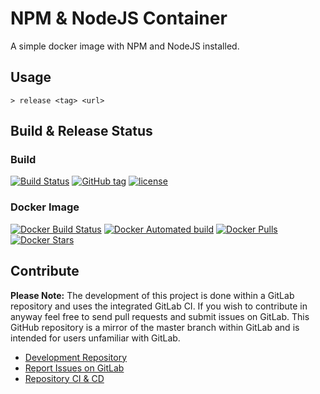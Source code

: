 # NPM & NodeJS Container

A simple docker image with NPM and NodeJS installed.

## Usage

```
> release <tag> <url>
```

## Build & Release Status

### Build

[![Build Status](https://gitlab.com/TheYorkshireDev/npm-container/badges/master/build.svg)](https://gitlab.com/TheYorkshireDev/npm-container/pipelines) [![GitHub tag](https://img.shields.io/github/tag/theyorkshiredev/npm-container.svg)](https://github.com/theyorkshiredev/npm-container/releases) [![license](https://img.shields.io/github/license/theyorkshiredev/npm-container.svg)](https://github.com/theyorkshiredev/npm-container/blob/master/LICENCE)

### Docker Image

[![Docker Build Status](https://img.shields.io/docker/build/theyorkshiredev/npm-container.svg)](https://hub.docker.com/r/theyorkshiredev/npm-container/) [![Docker Automated build](https://img.shields.io/docker/automated/theyorkshiredev/npm-container.svg)](https://hub.docker.com/r/theyorkshiredev/npm-container/) [![Docker Pulls](https://img.shields.io/docker/pulls/theyorkshiredev/npm-container.svg)](https://hub.docker.com/r/theyorkshiredev/npm-container/) [![Docker Stars](https://img.shields.io/docker/stars/theyorkshiredev/npm-container.svg)](https://hub.docker.com/r/theyorkshiredev/npm-container/)

## Contribute

**Please Note:** The development of this project is done within a GitLab repository and uses the integrated GitLab CI. If you wish to contribute in anyway feel free to send pull requests and submit issues on GitLab. This GitHub repository is a mirror of the master branch within GitLab and is intended for users unfamiliar with GitLab.

* [Development Repository](https://gitlab.com/TheYorkshireDev/npm-container)
* [Report Issues on GitLab](https://gitlab.com/TheYorkshireDev/npm-container/issues)
* [Repository CI & CD](https://gitlab.com/TheYorkshireDev/npm-container/pipelines)

